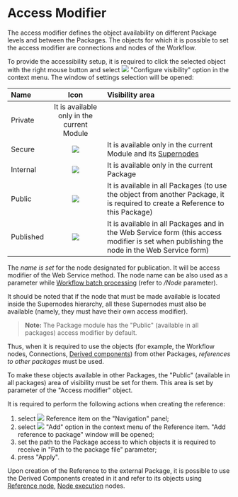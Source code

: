 # Access Modifier

The access modifier defines the object availability on different Package levels and between the Packages. The objects for which it is possible to set the access modifier are connections and nodes of the Workflow.

To provide the accessibility setup, it is required to click the selected object with the right mouse button and select ![](../images/icons/toolbar-controls/access-rights_default.svg) "Configure visibility" option in the context menu. The window of settings selection will be opened:

| Name | Icon | Visibility area |
:----|:----:|:----
| Private | It is available only in the current Module |
| Secure | ![](../images/icons/controls/visibility_private_ex.svg) | It is available only in the current Module and its [Supernodes](../processors/control/submodel.md) |
| Internal | ![](../images/icons/controls/visibility_internal.svg) | It is available only in the current Package |
| Public | ![](../images/icons/controls/visibility_public.svg) | It is available in all Packages (to use the object from another Package, it is required to create a Reference to this Package) |
| Published | ![](../images/icons/controls/visibility_published.svg) | It is available in all Packages and in the Web Service form (this access modifier is set when publishing the node in the Web Service form) |

The *name is set* for the node designated for publication. It will be access modifier of the Web Service method. The node name can be also used as a parameter while [Workflow batch processing](./batchlauncher.md)
(refer to */Node* parameter).

It should be noted that if the node that must be made available is located inside the Supernodes hierarchy, all these Supernodes must also be available (namely, they must have their own access modifier).

> **Note:** The Package module has the "Public" (available in all packages) access modifier by default.

Thus, when it is required to use the objects (for example, the Workflow nodes, Connections, [Derived components](./derived-component.md)) from other Packages, *references to other packages* must be used.

To make these objects available in other Packages, the "Public" (available in all packages) area of visibility must be set for them. This area is set by parameter of the "Access modifier" object.

It is required to perform the following actions when creating the reference:

1. select ![](../images/icons/system_object_18/link_default.svg) Reference item on the "Navigation" panel;
2. select ![](../images/icons/app/node/ports/add/add_inactive_default.svg) "Add" option in the context menu of the Reference item. "Add reference to package" window will be opened;
3. set the path to the Package access to which objects it is required to receive in "Path to the package file" parameter;
4. press "Apply".

Upon creation of the Reference to the external Package, it is possible to use the Derived Components created in it and refer to its objects using [Reference node](../processors/control/unit-link.md), [Node execution](../processors/control/execute-node.md) nodes.
